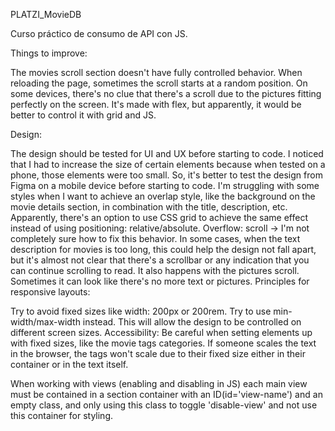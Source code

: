 PLATZI_MovieDB

Curso práctico de consumo de API con JS.

Things to improve:

The movies scroll section doesn't have fully controlled behavior.
When reloading the page, sometimes the scroll starts at a random position.
On some devices, there's no clue that there's a scroll due to the pictures fitting perfectly on the screen.
It's made with flex, but apparently, it would be better to control it with grid and JS.

Design:

The design should be tested for UI and UX before starting to code. I noticed that I had to increase the size of certain elements because when tested on a phone, those elements were too small. So, it's better to test the design from Figma on a mobile device before starting to code.
I'm struggling with some styles when I want to achieve an overlap style, like the background on the movie details section, in combination with the title, description, etc. Apparently, there's an option to use CSS grid to achieve the same effect instead of using positioning: relative/absolute.
Overflow: scroll -> I'm not completely sure how to fix this behavior. In some cases, when the text description for movies is too long, this could help the design not fall apart, but it's almost not clear that there's a scrollbar or any indication that you can continue scrolling to read. It also happens with the pictures scroll. Sometimes it can look like there's no more text or pictures.
Principles for responsive layouts:

Try to avoid fixed sizes like width: 200px or 200rem. Try to use min-width/max-width instead. This will allow the design to be controlled on different screen sizes.
Accessibility: Be careful when setting elements up with fixed sizes, like the movie tags categories. If someone scales the text in the browser, the tags won't scale due to their fixed size either in their container or in the text itself.

When working with views (enabling and disabling in JS) each main view must be contained in a section container with an ID(id='view-name') and an empty class, and only using this class to toggle 'disable-view' and not use this container for styling.